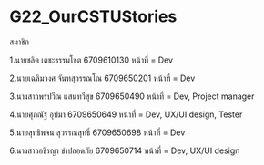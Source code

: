 # G22_OurCSTUStories

สมาชิก

1.นายชลิต เตชะธรรมโชต 6709610130
หน้าที่ = Dev

2.นายเฉลิมวงศ จันทสุวรรณโณ 6709650201
หน้าที่ = Dev

3.นางสาวพรปวีณ แสนทวีสุข 6709650490
หน้าที่ = Dev, Project manager

4.นายศุภณัฐ อุปมา 6709650649
หน้าที่ = Dev, UX/UI design, Tester

5.นายสุทธิพจน สุวรรณสุทธิ์ 6709650698
หน้าที่ = Dev

6.นางสาวอชิรญา ขําปลอดภัย 6709650714
หน้าที่ = Dev, UX/UI design